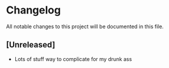 # Changelog
All notable changes to this project will be documented in this file.

## [Unreleased]

* Lots of stuff way to complicate for my drunk ass
